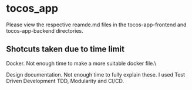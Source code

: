 # tocos_app

Please view the respective reamde.md files in the tocos-app-frontend and tocos-app-backend directories.

## Shotcuts taken due to time limit

Docker. Not enough time to make a more suitable docker file.\

Design documentation. Not enough time to fully explain these. I used Test Driven Development TDD, Modularity and CI/CD.
